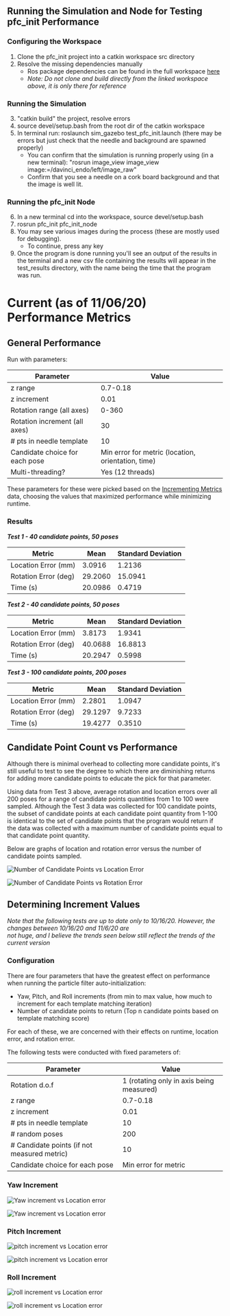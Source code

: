 ## Running the Simulation and Node for Testing pfc_init Performance
### Configuring the Workspace  
1. Clone the pfc_init project into a catkin workspace src directory
2. Resolve the missing dependencies manually
    * Ros package dependencies can be found in the full workspace [here](fhttps://github.com/tuckerguen/pfc_init_catkin_ws) 
    * *Note: Do not clone and build directly from the linked workspace above, it is only there for reference*
### Running the Simulation
3. "catkin build" the project, resolve errors
4. source devel/setup.bash from the root dir of the catkin workspace
5. In terminal run: roslaunch sim_gazebo test_pfc_init.launch (there may be errors but just check that the needle and background are spawned properly)
    * You can confirm that the simulation is running properly using (in a new terminal): "rosrun image_view image_view image:=/davinci_endo/left/image_raw"
    * Confirm that you see a needle on a cork board background and that the image is well lit.
### Running the pfc_init Node
6. In a new terminal cd into the workspace, source devel/setup.bash
7. rosrun pfc_init pfc_init_node
8. You may see various images during the process (these are mostly used for debugging). 
    * To continue, press any key
9. Once the program is done running you'll see an output of the results in the terminal and a new csv file containing 
the results will appear in the test_results directory, with the name being the time that the program was run.

# Current (as of 11/06/20) Performance Metrics
## General Performance
Run with parameters:

| Parameter                                                	| Value 	|
|----------------------------------------------------------	|----------	|
| z range                                                  	| 0.7-0.18 	|
| z increment 	                                            | 0.01 	    |
| Rotation range (all axes)                                 | 0-360 	| 
| Rotation increment (all axes)	                            | 30	    |
| # pts in needle template                                 	| 10       	|
| Candidate choice for each pose                            | Min error for metric (location, orientation, time)|
| Multi-threading?                                        | Yes (12 threads)

These parameters for these were picked based on the [Incrementing Metrics](#incrementing-metrics) data, choosing the values
that maximized performance while minimizing runtime.  
  
### Results
***Test 1 - 40 candidate points, 50 poses***  

| Metric                                                	| Mean | Standard Deviation 
|-------------------------------------------------------|----------      |-----         
| Location Error (mm)                                       | 3.0916      |   1.2136             
| Rotation Error (deg)                                      | 29.2060       |   15.0941   |  
| Time (s)                                                  | 20.0986       |   0.4719    |                                                         

***Test 2 - 40 candidate points, 50 poses***    

| Metric                                                	| Mean | Standard Deviation 
|-------------------------------------------------------|----------      |-----         
| Location Error (mm)                                       | 3.8173      |   1.9341              
| Rotation Error (deg)                                      | 40.0688       |  16.8813   |  
| Time (s)                                                  | 20.2947       |   0.5998    |                                                        

***Test 3 - 100 candidate points, 200 poses***  

| Metric                                                	| Mean | Standard Deviation 
|-------------------------------------------------------|----------      |-----         
| Location Error (mm)                                       | 2.2801     |   1.0947              
| Rotation Error (deg)                                      | 29.1297      |  9.7233   |  
| Time (s)                                                  | 19.4277      |   0.3510   |   

## Candidate Point Count vs Performance
Although there is minimal overhead to collecting more candidate points, it's still useful to test to see the degree to 
which there are diminishing returns for adding more candidate points to educate the pick for that parameter.   

Using data from Test 3 above, average rotation and location errors over all 200 poses for a range 
of candidate points quantities from 1 to 100 were sampled. Although the Test 3 data was collected for 100 candidate points,
the subset of candidate points at each candidate point quantity from 1-100 is identical to the set of candidate points 
that the program would return if the data was collected with a maximum number of candidate points equal to that
candidate point quantity.  

Below are graphs of location and rotation error versus the number of candidate points sampled.
 
![Number of Candidate Points vs Location Error](imgs/locerr_vs_candpts.jpg)    

![Number of Candidate Points vs Rotation Error](imgs/roterr_vs_candpts.jpg)  


## Determining Increment Values
*Note that the following tests are up to date only to 10/16/20. However, the changes between 10/16/20 and 11/6/20 are  
not huge, and I believe the trends seen below still reflect the trends of the current version*  
### Configuration 
There are four parameters that have the greatest effect on performance when running the particle filter auto-initialization:  
* Yaw, Pitch, and Roll increments  (from min to max value, how much to increment for each template matching iteration)  
* Number of candidate points to return (Top n candidate points based on template matching score)  

For each of these, we are concerned with their effects on runtime, location error, and rotation error.  
  
The following tests were conducted with fixed parameters of:  

| Parameter                                                	| Value 	|
|----------------------------------------------------------	|----------	|
| Rotation d.o.f                                            | 1	(rotating only in axis being measured)|
| z range                                                  	| 0.7-0.18 	|
| z increment 	                                            | 0.01 	    | 
| # pts in needle template                                 	| 10       	|
| # random poses                           	        | 200      	|
| # Candidate points (if not measured metric)   | 10
| Candidate choice for each pose                            | Min error for metric          |

### Yaw Increment
![Yaw increment vs Location error](imgs/yaw_inc_vs_loc_err1.jpeg)  

![Yaw increment vs Location error](imgs/yaw_inc_vs_rot_err1.jpeg)  

### Pitch Increment
![pitch increment vs Location error](imgs/pitch_inc_vs_loc_err1.jpeg)  

![pitch increment vs Location error](imgs/pitch_inc_vs_rot_err1.jpeg)  

### Roll Increment
![roll increment vs Location error](imgs/roll_inc_vs_loc_err1.jpeg)  

![roll increment vs Location error](imgs/roll_inc_vs_rot_err1.jpeg)  